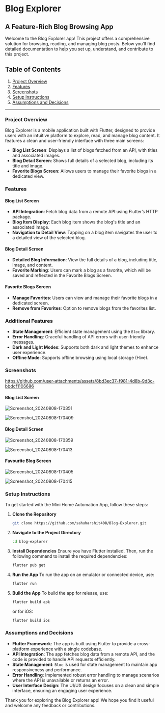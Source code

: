# Blog Explorer

## A Feature-Rich Blog Browsing App

Welcome to the Blog Explorer app! This project offers a comprehensive solution for browsing, reading, and managing blog posts. Below you’ll find detailed documentation to help you set up, understand, and contribute to this project.

## Table of Contents

1. [Project Overview](#project-overview)
2. [Features](#features)
3. [Screenshots](#screenshots)
4. [Setup Instructions](#setup-instructions)
5. [Assumptions and Decisions](#assumptions-and-decisions)

---

### Project Overview

Blog Explorer is a mobile application built with Flutter, designed to provide users with an intuitive platform to explore, read, and manage blog content. It features a clean and user-friendly interface with three main screens:

- **Blog List Screen**: Displays a list of blogs fetched from an API, with titles and associated images.
- **Blog Detail Screen**: Shows full details of a selected blog, including its title and image.
- **Favorite Blogs Screen**: Allows users to manage their favorite blogs in a dedicated view.

### Features

#### Blog List Screen
- **API Integration**: Fetch blog data from a remote API using Flutter’s HTTP package.
- **Blog Item Display**: Each blog item shows the blog's title and an associated image.
- **Navigation to Detail View**: Tapping on a blog item navigates the user to a detailed view of the selected blog.

#### Blog Detail Screen
- **Detailed Blog Information**: View the full details of a blog, including title, image, and content.
- **Favorite Marking**: Users can mark a blog as a favorite, which will be saved and reflected in the Favorite Blogs Screen.

#### Favorite Blogs Screen
- **Manage Favorites**: Users can view and manage their favorite blogs in a dedicated screen.
- **Remove from Favorites**: Option to remove blogs from the favorites list.

### Additional Features
- **State Management**: Efficient state management using the `Bloc` library.
- **Error Handling**: Graceful handling of API errors with user-friendly messages.
- **Dark and Light Modes**: Supports both dark and light themes to enhance user experience.
- **Offline Mode**: Supports offline browsing using local storage (Hive).

### Screenshots

https://github.com/user-attachments/assets/8bd3ec37-f981-4d8b-9d3c-bbdcf1106686

#### Blog List Screen

![Screenshot_20240808-170351](https://github.com/user-attachments/assets/87991294-d979-46a8-86b3-f8631bead7af)

![Screenshot_20240808-170409](https://github.com/user-attachments/assets/ae9ade20-7a9c-4baa-846f-103b418b1fca)

#### Blog Detail Screen

![Screenshot_20240808-170359](https://github.com/user-attachments/assets/ff2e7a99-cb49-42bd-9cfd-72ed9561a4ed)

![Screenshot_20240808-170413](https://github.com/user-attachments/assets/2436d493-af0e-4c3e-955c-9e054d411f4a)

#### Favourite Blog Screen

![Screenshot_20240808-170405](https://github.com/user-attachments/assets/46b45b00-d2ee-4ec0-beee-0273c9ab0709)

![Screenshot_20240808-170415](https://github.com/user-attachments/assets/ed0a47f6-5d0d-4aa1-b1b3-19ce7e8811de)


### Setup Instructions

To get started with the Mini Home Automation App, follow these steps:

1. **Clone the Repository**
   ```bash
   git clone https://github.com/sahuharshit408/Blog-Explorer.git
   ```

2. **Navigate to the Project Directory**
   ```bash
   cd blog-explorer
   ```

3. **Install Dependencies**
   Ensure you have Flutter installed. Then, run the following command to install the required dependencies:
   ```bash
   flutter pub get
   ```

4. **Run the App**
   To run the app on an emulator or connected device, use:
   ```bash
   flutter run
   ```

5. **Build the App**
   To build the app for release, use:
   ```bash
   flutter build apk
   ```
   or for iOS:
   ```bash
   flutter build ios
   ```

### Assumptions and Decisions

- **Flutter Framework**: The app is built using Flutter to provide a cross-platform experience with a single codebase.
- **API Integration**: The app fetches blog data from a remote API, and the code is provided to handle API requests efficiently.
- **State Management**: `Bloc` is used for state management to maintain app responsiveness and performance.
- **Error Handling**: Implemented robust error handling to manage scenarios where the API is unavailable or returns an error.
- **User Interface Design**: The UI/UX design focuses on a clean and simple interface, ensuring an engaging user experience.

Thank you for exploring the Blog Explorer app! We hope you find it useful and welcome any feedback or contributions.

